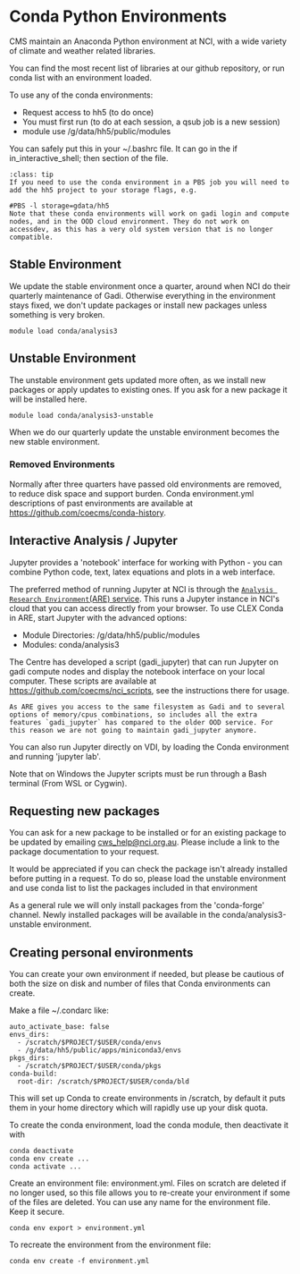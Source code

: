 # Conda Python Environments

CMS maintain an Anaconda Python environment at NCI, with a wide variety of climate and weather related libraries.

You can find the most recent list of libraries at our github repository, or run conda list with an environment loaded.

To use any of the conda environments:

* Request access to hh5 (to do once)
* You must first run (to do at each session, a qsub job is a new session)
* module use /g/data/hh5/public/modules

You can safely put this in your ~/.bashrc file. It can go in the if in_interactive_shell; then section of the file.

```{admonition} Using hh5 envs in a PBS job
:class: tip
If you need to use the conda environment in a PBS job you will need to add the hh5 project to your storage flags, e.g.

#PBS -l storage=gdata/hh5
Note that these conda environments will work on gadi login and compute nodes, and in the OOD cloud environment. They do not work on accessdev, as this has a very old system version that is no longer compatible.
```
## Stable Environment

We update the stable environment once a quarter, around when NCI do their quarterly maintenance of Gadi. Otherwise everything in the environment stays fixed, we don't update packages or install new packages unless something is very broken.

```{code}
module load conda/analysis3
```

## Unstable Environment

The unstable environment gets updated more often, as we install new packages or apply updates to existing ones. If you ask for a new package it will be installed here.

```{code}
module load conda/analysis3-unstable
```

When we do our quarterly update the unstable environment becomes the new stable environment.

### Removed Environments

Normally after three quarters have passed old environments are removed, to reduce disk space and support burden. Conda environment.yml descriptions of past environments are available at https://github.com/coecms/conda-history.


## Interactive Analysis / Jupyter

Jupyter provides a 'notebook' interface for working with Python - you can combine Python code, text, latex equations and plots in a web interface.

The preferred method of running Jupyter at NCI is through the [`Analysis Research Environment`(ARE) service](https://are.nci.org.au). This runs a Jupyter instance in NCI's cloud that you can access directly from your browser. To use CLEX Conda in ARE, start Jupyter with the advanced options:

* Module Directories: /g/data/hh5/public/modules
* Modules: conda/analysis3

The Centre has developed a script (gadi_jupyter) that can run Jupyter on gadi compute nodes and display the notebook interface on your local computer. These scripts are available at https://github.com/coecms/nci_scripts, see the instructions there for usage.

```{warning}
As ARE gives you access to the same filesystem as Gadi and to several options of memory/cpus combinations, so includes all the extra features `gadi_jupyter` has compared to the older OOD service. For this reason we are not going to maintain gadi_jupyter anymore.
```

You can also run Jupyter directly on VDI, by loading the Conda environment and running 'jupyter lab'.

Note that on Windows the Jupyter scripts must be run through a Bash terminal (From WSL or Cygwin).

## Requesting new packages

You can ask for a new package to be installed or for an existing package to be updated by emailing cws_help@nci.org.au. Please include a link to the package documentation to your request.

It would be appreciated if you can check the package isn't already installed before putting in a request. To do so, please load the unstable environment and use conda list to list the packages included in that environment

As a general rule we will only install packages from the 'conda-forge' channel. Newly installed packages will be available in the conda/analysis3-unstable environment.

## Creating personal environments

You can create your own environment if needed, but please be cautious of both the size on disk and number of files that Conda environments can create.

Make a file ~/.condarc like:

```{code}
auto_activate_base: false
envs_dirs:
  - /scratch/$PROJECT/$USER/conda/envs
  - /g/data/hh5/public/apps/miniconda3/envs
pkgs_dirs:
  - /scratch/$PROJECT/$USER/conda/pkgs
conda-build:
  root-dir: /scratch/$PROJECT/$USER/conda/bld
```

This will set up Conda to create environments in /scratch, by default it puts them in your home directory which will rapidly use up your disk quota.


To create the conda environment, load the conda module, then deactivate it with

```{code}
conda deactivate
conda env create ...
conda activate ...
```

Create an environment file: environment.yml. Files on scratch are deleted if no longer used, so this file allows you to re-create your environment if some of the files are deleted. You can use any name for the environment file. Keep it secure.

```{code}
conda env export > environment.yml
```
To recreate the environment from the environment file:

```{code}
conda env create -f environment.yml
```

